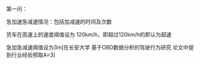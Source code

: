 第一问：



急加速急减速情况：包括加减速的时间及次数

货车在高速上的速度阈值设为 120km/h，即超过120km/h的即认为超速

急加急减速阈值设为3m[在长安大学 基于OBD数据分析的驾驶行为研究 论文中提到行业经验预取A=3]

